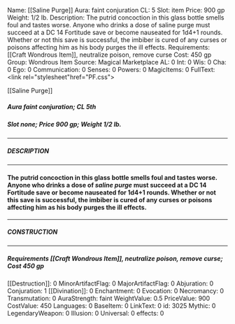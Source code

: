 Name: [[Saline Purge]]
Aura: faint conjuration
CL: 5
Slot: item
Price: 900 gp
Weight: 1/2 lb.
Description: The putrid concoction in this glass bottle smells foul and tastes worse. Anyone who drinks a dose of saline purge must succeed at a DC 14 Fortitude save or become nauseated for 1d4+1 rounds. Whether or not this save is successful, the imbiber is cured of any curses or poisons affecting him as his body purges the ill effects.
Requirements: [[Craft Wondrous Item]], neutralize poison, remove curse
Cost: 450 gp
Group: Wondrous Item
Source: Magical Marketplace
AL: 0
Int: 0
Wis: 0
Cha: 0
Ego: 0
Communication: 0
Senses: 0
Powers: 0
MagicItems: 0
FullText: <link rel="stylesheet"href="PF.css"><div class="heading"><p class="alignleft">[[Saline Purge]]</p><div style="clear: both;"></div></div><div><h5><b>Aura </b>faint conjuration; <b>CL </b>5th</h5><h5><b>Slot </b>none; <b>Price </b>900 gp; <b>Weight </b>1/2 lb.</h5></div><hr/><div><h5><b>DESCRIPTION</b></h5></div><hr/><div><h4><p>The putrid concoction in this glass bottle smells foul and tastes worse. Anyone who drinks a dose of <i>saline purge</i> must succeed at a DC 14 Fortitude save or become nauseated for 1d4+1 rounds. Whether or not this save is successful, the imbiber is cured of any curses or poisons affecting him as his body purges the ill effects.</p></h4></div><hr/><div><h5><b>CONSTRUCTION</b></h5></div><hr/><div><h5><b>Requirements </b>[[Craft Wondrous Item]], <i>neutralize poison</i>, <i>remove curse</i>; <b>Cost </b>450 gp</h5></div>
[[Destruction]]: 0
MinorArtifactFlag: 0
MajorArtifactFlag: 0
Abjuration: 0
Conjuration: 1
[[Divination]]: 0
Enchantment: 0
Evocation: 0
Necromancy: 0
Transmutation: 0
AuraStrength: faint
WeightValue: 0.5
PriceValue: 900
CostValue: 450
Languages: 0
BaseItem: 0
LinkText: 0
id: 3025
Mythic: 0
LegendaryWeapon: 0
Illusion: 0
Universal: 0
effects: 0
